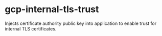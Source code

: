 # gcp-internal-tls-trust
Injects certificate authority public key into application to enable trust for internal TLS certificates.
